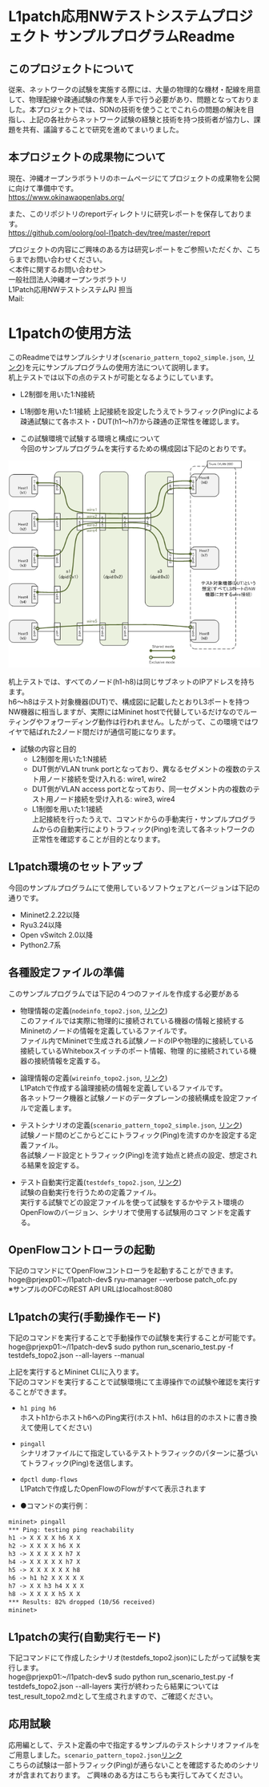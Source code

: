 # L1patch応用NWテストシステムプロジェクト サンプルプログラムReadme  

## このプロジェクトについて  
  従来、ネットワークの試験を実施する際には、大量の物理的な機材・配線を用意して、物理配線や疎通試験の作業を人手で行う必要があり、問題となっておりました。本プロジェクトでは、SDNの技術を使うことでこれらの問題の解決を目指し、上記の各社からネットワーク試験の経験と技術を持つ技術者が協力し、課題を共有、議論することで研究を進めてまいりました。  

## 本プロジェクトの成果物について  
  現在、沖縄オープンラボラトリのホームページにてプロジェクトの成果物を公開に向けて準備中です。  
  https://www.okinawaopenlabs.org/  

  また、このリポジトリのreportディレクトリに研究レポートを保存しております。  
  https://github.com/oolorg/ool-l1patch-dev/tree/master/report  

  プロジェクトの内容にご興味のある方は研究レポートをご参照いただくか、こちらまでお問い合わせください。  
  ＜本件に関するお問い合わせ＞  
  一般社団法人沖縄オープンラボラトリ  
  L1Patch応用NWテストシステムPJ 担当  
  Mail:

# L1patchの使用方法  
  このReadmeではサンプルシナリオ(`scenario_pattern_topo2_simple.json`, [リンク](scenario_pattern_topo2_simple.json))を元にサンプルプログラムの使用方法について説明します。  
  机上テストでは以下の点のテストが可能となるようにしています。  
  * L2制御を用いた1:N接続
  * L1制御を用いた1:1接続
  上記接続を設定したうえでトラフィック(Ping)による疎通試験にて各ホスト・DUT(h1〜h7)から疎通の正常性を確認します。  


  * この試験環境で試験する環境と構成について  
  今回のサンプルプログラムを実行するための構成図は下記のとおりです。  


  ![scenario_pattern_topo2.json](scenario_pattern_topo2.png)

  机上テストでは、すべてのノード(h1-h8)は同じサブネットのIPアドレスを持ちます。  
  h6～h8はテスト対象機器(DUT)で、構成図に記載したとおりL3ポートを持つNW機器に相当しますが、実際にはMininet   hostで代替しているだけなのでルーティングやフォワーディング動作は行われません。したがって、この環境ではワイヤで結ばれた2ノード間だけが通信可能になります。  

  * 試験の内容と目的  
    * L2制御を用いた1:N接続  
     - DUT側がVLAN trunk portとなっており、異なるセグメントの複数のテスト用ノード接続を受け入れる: wire1, wire2
     - DUT側がVLAN access portとなっており、同一セグメント内の複数のテスト用ノード接続を受け入れる: wire3, wire4
    * L1制御を用いた1:1接続  
    上記接続を行ったうえで、コマンドからの手動実行・サンプルプログラムからの自動実行によりトラフィック(Ping)を流して各ネットワークの正常性を確認することが目的となります。  


##	L1patch環境のセットアップ  
  今回のサンプルプログラムにて使用しているソフトウェアとバージョンは下記の通りです。  

  * Mininet2.2.22以降
  * Ryu3.24以降
  * Open vSwitch 2.0以降
  * Python2.7系

##  各種設定ファイルの準備
  このサンプルプログラムでは下記の４つのファイルを作成する必要がある  

  * 物理情報の定義(`nodeinfo_topo2.json`, [リンク](nodeinfo_topo2.json))  
    このファイルでは実際に物理的に接続されている機器の情報と接続するMininetのノードの情報を定義しているファイルです。  
    ファイル内でMininetで生成される試験ノードのIPや物理的に接続している接続しているWhiteboxスイッチのポート情報、物理  的に接続されている機器の接続情報を定義する。  

  * 論理情報の定義(`wireinfo_topo2.json`, [リンク](wireinfo_topo2.json))  
    L1Patchで作成する論理接続の情報を定義しているファイルです。  
    各ネットワーク機器と試験ノードのデータプレーンの接続構成を設定ファイルで定義します。  


  * テストシナリオの定義(`scenario_pattern_topo2_simple.json`, [リンク](scenario_pattern_topo2_simple.json))    
    試験ノード間のどこからどこにトラフィック(Ping)を流すのかを設定する定義ファイル。  
    各試験ノード設定とトラフィック(Ping)を流す始点と終点の設定、想定される結果を設定する。  

  * テスト自動実行定義(`testdefs_topo2.json`, [リンク](testdefs_topo2.json))  
    試験の自動実行を行うための定義ファイル。  
    実行する試験でどの設定ファイルを使って試験をするかやテスト環境のOpenFlowのバージョン、シナリオで使用する試験用のコマ  ンドを定義する。  

##  OpenFlowコントローラの起動
  下記のコマンドにてOpenFlowコントローラを起動することができます。
  hoge@prjexp01:~/l1patch-dev$ ryu-manager --verbose patch_ofc.py  
  ※サンプルのOFCのREST API URLはlocalhost:8080

##  L1patchの実行(手動操作モード)
  下記のコマンドを実行することで手動操作での試験を実行することが可能です。
  hoge@prjexp01:~/l1patch-dev$ sudo python run_scenario_test.py -f testdefs_topo2.json --all-layers   --manual

  上記を実行するとMininet CLIに入ります。  
  下記のコマンドを実行することで試験環境にて主導操作での試験や確認を実行することができます。

  - `h1 ping h6`  
    ホストh1からホストh6へのPing実行(ホストh1、h6は目的のホストに書き換えて使用してください)
  - `pingall`  
    シナリオファイルにて指定しているテストトラフィックのパターンに基づいてトラフィック(Ping)を送信します。
  - `dpctl dump-flows`  
    L1Patchで作成したOpenFlowのFlowがすべて表示されます

  - ●コマンドの実行例：
  ```
  mininet> pingall  
  *** Ping: testing ping reachability  
  h1 -> X X X X h6 X X  
  h2 -> X X X X h6 X X  
  h3 -> X X X X X h7 X  
  h4 -> X X X X X h7 X  
  h5 -> X X X X X X h8  
  h6 -> h1 h2 X X X X X  
  h7 -> X X h3 h4 X X X  
  h8 -> X X X X h5 X X  
  *** Results: 82% dropped (10/56 received)  
  mininet>  
  ```  

##  L1patchの実行(自動実行モード)

  下記コマンドにて作成したシナリオ(testdefs_topo2.json)にしたがって試験を実行します。  
  hoge@prjexp01:~/l1patch-dev$ sudo python run_scenario_test.py -f testdefs_topo2.json --all-layers
  実行が終わったら結果についてはtest_result_topo2.mdとして生成されますので、ご確認ください。  

##  応用試験  
  応用編として、テスト定義の中で指定するサンプルのテストシナリオファイルをご用意しました。`scenario_pattern_topo2.json`[リンク](scenario_pattern_topo2.json)    
  こちらの試験は一部トラフィック(Ping)が通らないことを確認するためのシナリオが含まれております。
  ご興味のある方はこちらも実行してみてください。
